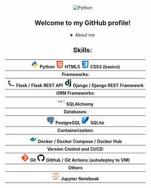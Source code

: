 <div align="center">
    <img src="https://habrastorage.org/webt/_j/pb/zi/_jpbziqceoi7htr-ysbhzzcgzjg.gif" width="80" alt="Python">
    <h2>Welcome to my GitHub profile!</h2>
    <details>
        <summary>About me</summary>
        I am a 2D/3D CAD designer in AutoCAD, Plant3D, Inventor. I have been working with heating systems for over 10 years.<br>
        In recent years, I have been studying Python and I want to dedicate myself to web development.
    </details>
    <h2>Skills:</h2>
    <table style="border: none">
        <tr>
            <th colspan="3"><img src="https://github.com/devicons/devicon/blob/master/icons/python/python-original.svg" width="25"> Python 
            <img src="https://github.com/devicons/devicon/blob/master/icons/html5/html5-original.svg" width="25"> HTML5 
            <img src="https://github.com/devicons/devicon/blob/master/icons/css3/css3-original.svg" width="25"> CSS3 (basics)</th>
        </tr>
        <tr>
            <th colspan="3">Frameworks:</th>
        </tr>
        <tr>
            <th colspan="3"><img src="https://github.com/devicons/devicon/blob/master/icons/flask/flask-original.svg" width="25"> Flask / Flask REST API 
            <img src="https://github.com/devicons/devicon/blob/master/icons/django/django-plain.svg" width="25"> Django / Django REST Framework</th>
        </tr>
        <tr>
            <th colspan="3">ORM Frameworks:</th>
        </tr>
        <tr>
            <th colspan="3"><img src="https://github.com/devicons/devicon/blob/master/icons/sqlalchemy/sqlalchemy-original.svg" width="25"> SQLAlchemy</th>
        </tr>
        <tr>
            <th colspan="3">Databases:</th>
        </tr>
        <tr>
            <th colspan="3"><img src="https://github.com/devicons/devicon/blob/master/icons/postgresql/postgresql-original.svg" width="25"> PostgreSQL 
                <img src="https://github.com/devicons/devicon/blob/master/icons/sqlite/sqlite-original.svg" width="25"> SQLite</th>
        </tr>
        <tr>
            <th colspan="3">Containerization:</th>
        </tr>
        <tr>
            <th colspan="3"><img src="https://github.com/devicons/devicon/blob/master/icons/docker/docker-original.svg" width="25"> Docker / Docker Compose / Docker Hub</th>
        </tr>
        <tr>
            <th colspan="3">Version Control and CI/CD:</th>
        </tr>
        <tr>
            <th colspan="3"><img src="https://github.com/devicons/devicon/blob/master/icons/git/git-original.svg" width="25"> Git 
            <img src="https://github.com/devicons/devicon/blob/master/icons/github/github-original.svg" width="25"> GitHub /
            Git Actions (autodeploy to VM)</th>
        </tr>
        <tr>
            <th colspan="3">Others</th>
        </tr>
        <tr>
            <th colspan="3"><img src="https://github.com/devicons/devicon/blob/master/icons/jupyter/jupyter-original-wordmark.svg" width="25"> Jupyter Notebook</th>
        </tr>
    </table>
</div>


<!--
**bendenko-v/bendenko-v** is a ✨ _special_ ✨ repository because its `README.md` (this file) appears on your GitHub profile.

Here are some ideas to get you started:

- 🔭 I’m currently working on ...
- 🌱 I’m currently learning ...
- 👯 I’m looking to collaborate on ...
- 🤔 I’m looking for help with ...
- 💬 Ask me about ...
- 📫 How to reach me: ...
- 😄 Pronouns: ...
- ⚡ Fun fact: ...
-->
